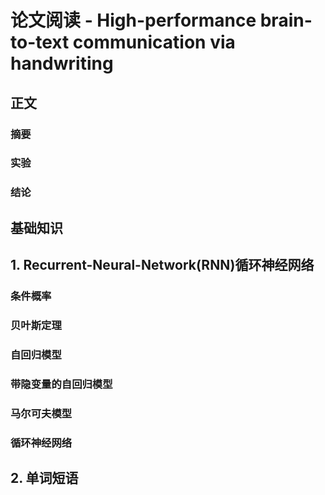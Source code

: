 # 论文阅读 - High-performance brain-to-text communication via handwriting
## 正文
### 摘要
<!-- 憧憬是距离理解最遥远的感情。 --蓝染惣右介 -->

### 实验



### 结论



## 基础知识
## 1. Recurrent-Neural-Network(RNN)循环神经网络
### 条件概率



### 贝叶斯定理


### 自回归模型


### 带隐变量的自回归模型



### 马尔可夫模型


### 循环神经网络



## 2. 单词短语



